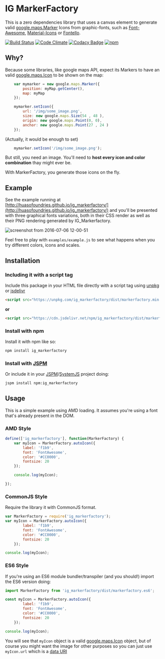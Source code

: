 # IG MarkerFactory

This is a zero dependencies library that uses a canvas element to generate valid [google.maps.Marker](https://developers.google.com/maps/documentation/javascript/3.exp/reference#Marker) Icons from graphic-fonts, such as [Font-Awesome](https://fontawesome.github.io/Font-Awesome/), [Material-Icons](https://material.io/icons/) or [Fontello](http://fontello.com/).


[![Build Status](https://travis-ci.org/HuasoFoundries/ig_markerfactory.svg)](https://travis-ci.org/HuasoFoundries/ig_markerfactory) 
[![Code Climate](https://codeclimate.com/github/HuasoFoundries/ig_markerfactory/badges/gpa.svg)](https://codeclimate.com/github/HuasoFoundries/ig_markerfactory) 
[![Codacy Badge](https://api.codacy.com/project/badge/grade/44d15485b93e43cf86356e56a8bfb7d1)](https://www.codacy.com/app/amenadiel/ig_markerfactory)
[![npm](https://img.shields.io/npm/dm/ig_markerfactory.svg?style=plastic)](https://www.npmjs.com/package/ig_markerfactory)

## Why? 

Because some libraries, like google maps API, expect its Markers to have an valid [google.maps.Icon](https://developers.google.com/maps/documentation/javascript/3.exp/reference#Icon) to be shown on the map:

```js
	var mymarker = new google.maps.Marker({
		position: myMap.getCenter(),
		map: myMap
	});

	mymarker.setIcon({
		url: '/img/some_image.png',
		size: new google.maps.Size(54 , 48 ),
		origin: new google.maps.Point(0, 0),
		anchor: new google.maps.Point(27 , 24 )
	});
```

(Actually, it would be enough to set) 

```js
    mymarker.setIcon('/img/some_image.png');

```

But still, you need an image. You'll need to **host every icon and color combination** thay might ever be.

With MarkerFactory, you generate those icons on the fly.

## Example

See the example running at [http://huasofoundries.github.io/ig_markerfactory/](http://huasofoundries.github.io/ig_markerfactory/)
and you'll be presented with three graphical fonts variations, both in their CSS render as well as their PNG rendering generated by IG_Markerfactory. 

![screenshot from 2016-07-06 12-00-51](https://cloud.githubusercontent.com/assets/238439/16625228/7ac42b58-4371-11e6-9b44-6bdde4098958.png)

Feel free to play with `examples/example.js` to see what happens when you try different colors, icons and scales.




## Installation

### Including it with a script tag

Include this package in your HTML file directly with a script tag  using [unpkg](https://unpkg.com/#/) or [jsdelivr](https://www.jsdelivr.com/)

```html
<script src="https://unpkg.com/ig_markerfactory/dist/markerfactory.min.js"></script>
```


**or**


```html
<script src="https://cdn.jsdelivr.net/npm/ig_markerfactory/dist/markerfactory.min.js"></script>
```


### Install with npm

Install it with npm like so:

```sh
npm install ig_markerfactory
```



### Install with [JSPM](https://github.com/jspm/jspm-cli)

Or include it in your [JSPM](https://github.com/jspm/jspm-cli)/[SystemJS](https://github.com/systemjs/systemjs) project doing:

```sh
jspm install npm:ig_markerfactory
```


 


## Usage

This is a simple example using AMD loading. It assumes you're using a font that's already present in the DOM. 

### AMD Style

```js
define(['ig_markerfactory'], function(MarkerFactory) {
	var myIcon = MarkerFactory.autoIcon({
		label: 'f1b9',
		font: 'FontAwesome',
		color: '#CC0000',
		fontsize: 20
	});

	console.log(myIcon);

});

```

### CommonJS Style

Require the library it with CommonJS format.

```js
var MarkerFactory = require('ig_markerfactory');
var myIcon = MarkerFactory.autoIcon({
		label: 'f1b9',
		font: 'FontAwesome',
		color: '#CC0000',
		fontsize: 20
	});

console.log(myIcon);

```


### ES6 Style

If you're using an ES6 module bundler/transpiler (and you should!) import the ES6 version doing:


```js
import MarkerFactory from 'ig_markerfactory/dist/markerfactory.es6';

const myIcon = MarkerFactory.autoIcon({
		label: 'f1b9',
		font: 'FontAwesome',
		color: '#CC0000',
		fontsize: 20
	});

console.log(myIcon);
```




You will see that `myIcon` object is a valid [google.maps.Icon](https://developers.google.com/maps/documentation/javascript/3.exp/reference#Icon) object,
but of course you might want the image for other purposes so you can just use `myIcon.url` which is a [data URI](https://developer.mozilla.org/en-US/docs/Web/HTTP/data_URIs)





